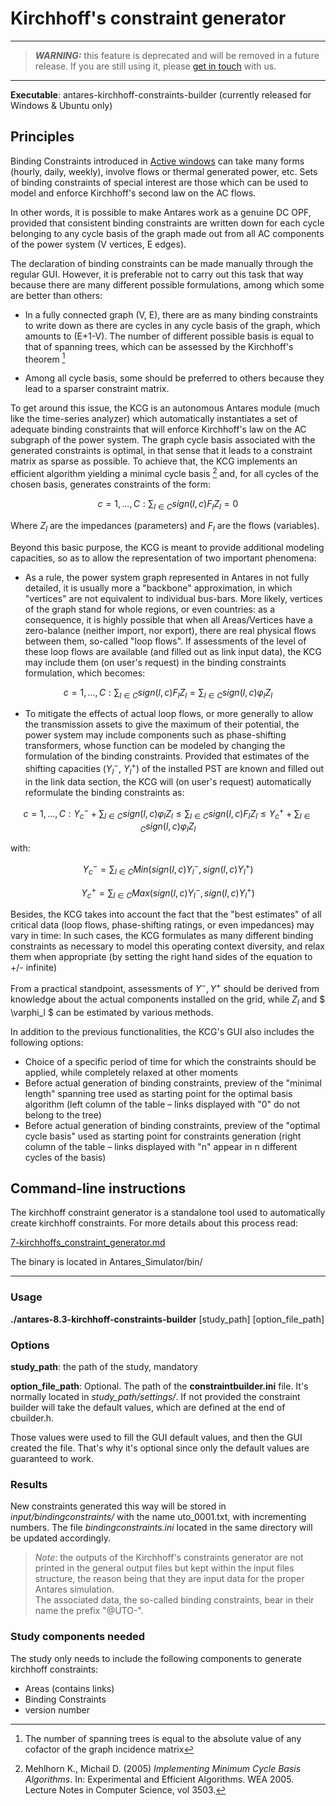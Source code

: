 # Kirchhoff's constraint generator

---
> _**WARNING:**_ this feature is deprecated and will be removed in a future release. If you are still using it, 
> please [get in touch](https://github.com/AntaresSimulatorTeam/Antares_Simulator/issues) with us.
---

**Executable**: antares-kirchhoff-constraints-builder (currently released for Windows & Ubuntu only)

## Principles

Binding Constraints introduced in [Active windows](04-active_windows.md) can take many forms (hourly, daily, weekly), involve flows or thermal generated power, etc. Sets of binding constraints of special interest are those which can be used to model and enforce Kirchhoff's second law on the AC flows.

In other words, it is possible to make Antares work as a genuine DC OPF, provided that consistent binding constraints are written down for each cycle belonging to any cycle basis of the graph made out from all AC components of the power system (V vertices, E edges).

The declaration of binding constraints can be made manually through the regular GUI. However, it is preferable not to carry out this task that way because there are many different possible formulations, among which some are better than others:

- In a fully connected graph (V, E), there are as many binding constraints to write down as there are cycles in any cycle basis of the graph, which amounts to (E+1-V). The number of different possible basis is equal to that of spanning trees, which can be assessed by the Kirchhoff's theorem [^15]

- Among all cycle basis, some should be preferred to others because they lead to a sparser constraint matrix.

To get around this issue, the KCG is an autonomous Antares module (much like the time-series analyzer) which automatically instantiates a set of adequate binding constraints that will enforce Kirchhoff's law on the AC subgraph of the power system. The graph cycle basis associated with the generated constraints is optimal, in that sense that it leads to a constraint matrix as sparse as possible.
To achieve that, the KCG implements an efficient algorithm yielding a minimal cycle basis [^16] and, for all cycles of the chosen basis, generates constraints of the form:

$$c= 1, ..., C : \sum_{l \in C}{sign(l,c)F_lZ_l} = 0$$

Where $Z_l$ are the impedances (parameters) and $F_l$ are the flows (variables).

Beyond this basic purpose, the KCG is meant to provide additional modeling capacities, so as to allow the representation of two important phenomena:

- As a rule, the power system graph represented in Antares in not fully detailed, it is usually more a "backbone" approximation, in which "vertices" are not equivalent to individual bus-bars. More likely, vertices of the graph stand for whole regions, or even countries: as a consequence, it is highly possible that when all Areas/Vertices have a zero-balance (neither import, nor export), there are real physical flows between them, so-called "loop flows". If assessments of the level of these loop flows are available (and filled out as link input data), the KCG may include them (on user's request) in the binding constraints formulation, which becomes:

$$c= 1, ..., C : \sum_{l \in C}{sign(l,c)F_lZ_l} = \sum_{l \in C}{sign(l,c)\varphi_lZ_l}$$

- To mitigate the effects of actual loop flows, or more generally to allow the transmission assets to give the maximum of their potential, the power system may include components such as phase-shifting transformers, whose function can be modeled by changing the formulation of the binding constraints. Provided that estimates of the shifting capacities ($Y_l^-$, $Y_l^+$) of the installed PST are known and filled out in the link data section, the KCG will (on user's request) automatically reformulate the binding constraints as:

$$c= 1, ..., C : Y_c^- + \sum_{l \in C}{sign(l,c)\varphi_lZ_l} \leq \sum_{l \in C}{sign(l,c)F_lZ_l} \leq Y_c^+ + \sum_{l \in C}{sign(l,c)\varphi_lZ_l}$$

with:

$$Y_c^- = \sum_{l \in C}{Min(sign(l,c)Y_l^-, sign(l,c)Y_l^+)}$$

$$Y_c^+ = \sum_{l \in C}{Max(sign(l,c)Y_l^-, sign(l,c)Y_l^+)}$$

Besides, the KCG takes into account the fact that the "best estimates" of all critical data (loop flows, phase-shifting ratings, or even impedances) may vary in time: In such cases, the KCG formulates as many different binding constraints as necessary to model this operating context diversity, and relax them when appropriate (by setting the right hand sides of the equation to +/- infinite)

From a practical standpoint, assessments of $Y^-, Y^+$ should be derived from knowledge about the actual components installed on the grid, while $Z_l$ and $ \varphi_l $ can be estimated by various methods.

In addition to the previous functionalities, the KCG's GUI also includes the following options:

- Choice of a specific period of time for which the constraints should be applied, while completely relaxed at other moments
- Before actual generation of binding constraints, preview of the "minimal length" spanning tree used as starting point for the optimal basis algorithm (left column of the table – links displayed with "0" do not belong to the tree)
- Before actual generation of binding constraints, preview of the "optimal cycle basis" used as starting point for constraints generation (right column of the table – links displayed with "n" appear in n different cycles of the basis)


[^15]: The number of spanning trees is equal to the absolute value of any cofactor of the graph incidence matrix

[^16]: Mehlhorn K., Michail D. (2005) _Implementing Minimum Cycle Basis Algorithms_. In: Experimental and Efficient Algorithms. WEA 2005. Lecture Notes in Computer Science, vol 3503.

## Command-line instructions

The kirchhoff constraint generator is a standalone tool used to automatically create kirchhoff constraints. For more details about this process read:

[7-kirchhoffs_constraint_generator.md](https://github.com/AntaresSimulatorTeam/Antares_Simulator/blob/develop/docs/reference-guide/07-kirchhoffs_constraint_generator.md)

The binary is located in Antares_Simulator/bin/

---

### Usage

**./antares-8.3-kirchhoff-constraints-builder** [study_path] [option_file_path]

### Options

**study_path**: the path of the study, mandatory

**option_file_path**: Optional. The path of the **constraintbuilder.ini** file. It's normally located in *study_path/settings/*. If not provided the constraint builder will take the default values, which are defined at the end of cbuilder.h.

Those values were used to fill the GUI default values, and then the GUI created the file. That's why it's optional since only the default values are guaranteed to work.

### Results

New constraints generated this way will be stored in *input/bindingconstraints/* with the name uto_0001.txt, 
with incrementing numbers. The file *bindingconstraints.ini* located in the same directory will be updated accordingly.  
> *Note*: the outputs of the Kirchhoff's constraints generator are not printed in the general output files
> but kept within the input files structure, the reason being that they are input data for the proper Antares simulation.  
> The associated data, the so-called binding constraints, bear in their name the prefix "@UTO-".

### Study components needed

The study only needs to include the following components to generate kirchhoff constraints:

- Areas (contains links)
- Binding Constraints
- version number